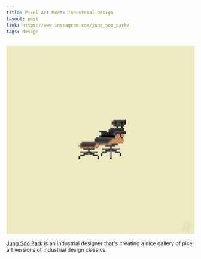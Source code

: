 ```yaml
---
title: Pixel Art Meets Industrial Design
layout: post
link: https://www.instagram.com/jung_soo_park/
tags: design
---
```


![Eames Chair](/images/pixelart_eames.png)

[Jung Soo Park](http://www.jungsoopark.com/) is an industrial designer that's creating a nice gallery of pixel art versions of industrial design classics.
